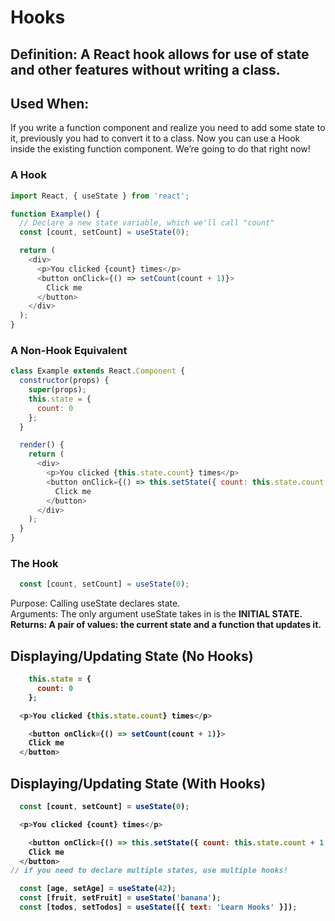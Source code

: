# Hooks
## Definition: A React hook allows for use of state and other features without writing a class.
## Used When: 
If you write a function component and realize you need to add some state to it, previously you had to convert it to a class. Now you can use a Hook inside the existing function component. We’re going to do that right now!

### A Hook
```js
import React, { useState } from 'react';

function Example() {
  // Declare a new state variable, which we'll call "count"
  const [count, setCount] = useState(0);

  return (
    <div>
      <p>You clicked {count} times</p>
      <button onClick={() => setCount(count + 1)}>
        Click me
      </button>
    </div>
  );
}
```

### A Non-Hook Equivalent
```js
class Example extends React.Component {
  constructor(props) {
    super(props);
    this.state = {
      count: 0
    };
  }

  render() {
    return (
      <div>
        <p>You clicked {this.state.count} times</p>
        <button onClick={() => this.setState({ count: this.state.count + 1 })}>
          Click me
        </button>
      </div>
    );
  }
}
```

### The Hook
```js
  const [count, setCount] = useState(0);
```
Purpose: Calling useState declares state.   
Arguments: The only argument useState takes in is the <b>INITIAL STATE.<b>
Returns: A pair of values: the current state and a function that updates it.

## Displaying/Updating State (No Hooks)

```js
    this.state = {
      count: 0
    };

  <p>You clicked {this.state.count} times</p>

    <button onClick={() => setCount(count + 1)}>
    Click me
  </button>
```

## Displaying/Updating State (With Hooks)
```js
  const [count, setCount] = useState(0);

  <p>You clicked {count} times</p>

    <button onClick={() => this.setState({ count: this.state.count + 1 })}>
    Click me
  </button>
// if you need to declare multiple states, use multiple hooks!

  const [age, setAge] = useState(42);
  const [fruit, setFruit] = useState('banana');
  const [todos, setTodos] = useState([{ text: 'Learn Hooks' }]);
```

